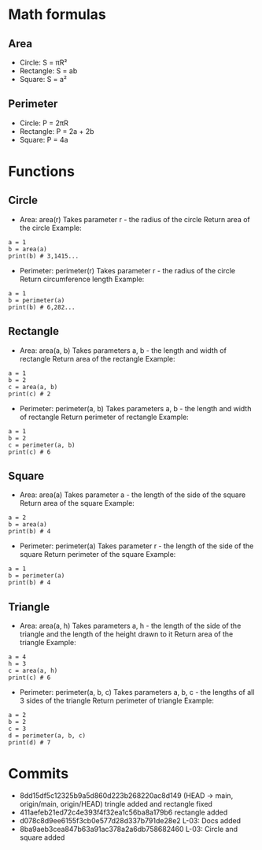 # Math formulas
## Area
- Circle: S = πR²
- Rectangle: S = ab
- Square: S = a²

## Perimeter
- Circle: P = 2πR
- Rectangle: P = 2a + 2b
- Square: P = 4a

# Functions
## Circle
- Area: area(r)
Takes parameter r - the radius of the circle
Return area of the circle
Example: 
```
a = 1
b = area(a)
print(b) # 3,1415...
```
- Perimeter: perimeter(r)
Takes parameter r - the radius of the circle
Return circumference length
Example:
```
a = 1
b = perimeter(a)
print(b) # 6,282...
```
## Rectangle
- Area: area(a, b)
Takes parameters a, b - the length and width of rectangle
Return area of the rectangle
Example: 
```
a = 1
b = 2
c = area(a, b)
print(c) # 2
```
- Perimeter: perimeter(a, b)
Takes parameters a, b - the length and width of rectangle
Return perimeter of rectangle
Example:
```
a = 1
b = 2
c = perimeter(a, b)
print(c) # 6
```

## Square
- Area: area(a)
Takes parameter a - the length of the side of the square
Return area of the square
Example: 
```
a = 2
b = area(a)
print(b) # 4 
```
- Perimeter: perimeter(a)
Takes parameter r - the length of the side of the square
Return perimeter of the square
Example:
```
a = 1
b = perimeter(a)
print(b) # 4
```

## Triangle
- Area: area(a, h)
Takes parameters a, h - the length of the side of the triangle and the length of the height drawn to it
Return area of the triangle
Example: 
```
a = 4
h = 3
c = area(a, h)
print(c) # 6
```
- Perimeter: perimeter(a, b, c)
Takes parameters a, b, c - the lengths of all 3 sides of the triangle
Return perimeter of triangle
Example:
```
a = 2
b = 2
c = 3
d = perimeter(a, b, c)
print(d) # 7
```

# Commits
- 8dd15df5c12325b9a5d860d223b268220ac8d149 (HEAD -> main, origin/main, origin/HEAD) tringle added and rectangle fixed
- 411aefeb21ed72c4e393f4f32ea1c56ba8a179b6 rectangle added
- d078c8d9ee6155f3cb0e577d28d337b791de28e2 L-03: Docs added
- 8ba9aeb3cea847b63a91ac378a2a6db758682460 L-03: Circle and square added

